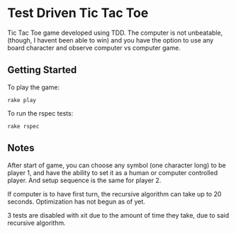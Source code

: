 # Test Driven Tic Tac Toe

  Tic Tac Toe game developed using TDD. The computer is not unbeatable, (though,  I havent been able to win) and you have the option to use any board character and observe computer vs computer game.

## Getting Started

To play the game:

`rake play`

To run the rspec tests:

`rake rspec`

## Notes
After start of game, you can choose any symbol (one character long) to be player 1, and have the ability to set it as a human or computer controlled player. And setup sequence is the same for player 2.

If computer is to have first turn, the recursive algorithm can take up to 20 seconds. Optimization has not begun as of yet.

3 tests are disabled with xit due to the amount of time they take, due to said recursive algorithm.